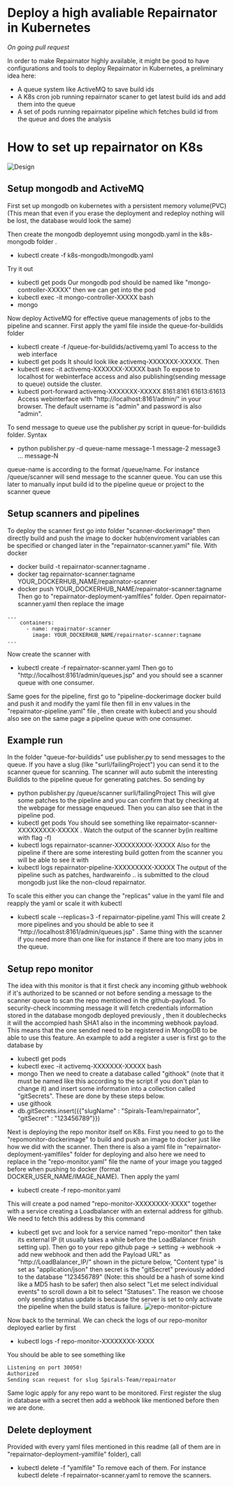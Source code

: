 # Deploy a high avaliable Repairnator in Kubernetes

*On going pull request*

In order to make Repairnator highly available, it might be good to have configurations and tools to deploy Repairnator in Kubernetes, a preliminary idea here:

- A queue system like ActiveMQ to save build ids
- A K8s cron job running repairnator scaner to get latest build ids and add them into the queue
- A set of pods running repairnator pipeline which fetches build id from the queue and does the analysis

# How to set up repairnator on K8s

![Design](K8sRepairnatorDesign.jpg)


## Setup mongodb and ActiveMQ
First set up mongodb on kubernetes with a persistent memory volume(PVC)(This mean that even if you erase the deployment and redeploy nothing will be lost, the database would look the same)

Then create the mongodb deployemnt using mongodb.yaml in the k8s-mongodb folder .

* kubectl create -f k8s-mongodb/mongodb.yaml

Try it out
* kubectl get pods 
Our mongodb pod should be named like "mongo-controller-XXXXX" then we can get into the pod 
* kubectl exec -it mongo-controller-XXXXX bash
* mongo

Now deploy ActiveMQ for effective queue managements of jobs to the pipeline and scanner. First apply the yaml file inside the queue-for-buildids folder
* kubectl create -f /queue-for-buildids/activemq.yaml
To access to the web interface
* kubectl get pods 
It should look like activemq-XXXXXXX-XXXXX. Then 
* kubectl exec -it activemq-XXXXXXX-XXXXX bash
To expose to localhost for webinterface access and also publishing(sending message to queue) outside the cluster. 
* kubectl port-forward activemq-XXXXXXX-XXXXX 8161:8161 61613:61613
Access webinterface with "http://localhost:8161/admin/" in your browser. The default username is "admin" and password is also "admin".

To send message to queue use the publisher.py script in queue-for-buildids folder. Syntax
* python publisher.py -d queue-name message-1 message-2 message3 ... message-N

queue-name is according to the format /queue/name. For instance /queue/scanner will send message to the scanner queue.
You can use this later to manually input build id to the pipeline queue or project to the scanner queue

## Setup scanners and pipelines

To deploy the scanner first go into folder "scanner-dockerimage" then directly build and push the image to docker hub(enviroment variables can be specified or changed later in the "repairnator-scanner.yaml" file. With docker 
* docker build -t repairnator-scanner:tagname .
* docker tag repairnator-scanner:tagname YOUR_DOCKERHUB_NAME/repairnator-scanner
* docker push YOUR_DOCKERHUB_NAME/repairnator-scanner:tagname
Then go to "repairnator-deployment-yamlfiles" folder. Open repairnator-scanner.yaml then replace the image 

```
...
	containers:
      - name: repairnator-scanner
        image: YOUR_DOCKERHUB_NAME/repairnator-scanner:tagname
...
```

Now create the scanner with 
* kubectl create -f repairnator-scanner.yaml
Then go to "http://localhost:8161/admin/queues.jsp" and you should see a scanner queue with one consumer.

Same goes for the pipeline, first go to "pipeline-dockerimage docker build and push it and modify the yaml file then fill in env values in the "repairnator-pipeline.yaml" file , then create with kubectl and you should also see on the same page a pipeline queue with one consumer.

## Example run
In the folder "queue-for-buildids" use publisher.py to send messages to the queue. If you have a slug (like "surli/failingProject") you can send it to the scanner queue for scanning. The scanner will auto submit the interesting BuildIds to the pipeline queue for generating patches. So sending by
* python publisher.py /queue/scanner surli/failingProject
This will give some patches to the pipeline and you can confirm that by checking at the webpage for message enqueued. Then you can also see that in the pipeline pod. 
* kubectl get pods
You should see something like repairnator-scanner-XXXXXXXXX-XXXXX . Watch the output of the scanner by(in realtime with flag -f)
* kubectl logs repairnator-scanner-XXXXXXXXX-XXXXX
Also for the pipeline if there are some interesting build gotten from the scanner you will be able to see it with 
* kubectl logs repairnator-pipeline-XXXXXXXXX-XXXXX
The output of the pipeline such as patches, hardwareinfo .. is submitted to the cloud mongodb just like the non-cloud repairnator.

To scale this either you can change the "replicas" value in the yaml file and reapply the yaml or scale it with kubectl
* kubectl scale --replicas=3 -f repairnator-pipeline.yaml
This will create 2 more pipelines and you should be able to see it "http://localhost:8161/admin/queues.jsp" . Same thing with the scanner if you need more than one like for instance if there are too many jobs in the queue.

## Setup repo monitor
The idea with this monitor is that it first check any incoming github webhook if it's authorized to be scanned or not before sending a message to the scanner queue to scan the repo mentioned in the github-payload. To security-check incomming message it will fetch credentials information stored in the database mongodb deployed previously , then it doublechecks it will the accompied hash SHA1 also in the incomming webhook payload. This means that the one sended need to be registered in MongoDB to be able to use this feature. An example to add a register a user is first go to the database by 
* kubectl get pods
* kubectl exec -it activemq-XXXXXXX-XXXXX bash
* mongo
Then we need to create a database called "githook" (note that it must be named like this according to the script if you don't plan to change it) and insert some information into a collection called "gitSecrets". These are done by these steps below.
* use githook
* db.gitSecrets.insert({{"slugName" : "Spirals-Team/repairnator", "gitSecret" : "123456789"}})

Next is deploying the repo monitor itself on K8s. First you need to go to the "repomonitor-dockerimage" to build and push an image to docker just like how we did with the scanner. Then there is also a yaml file in "repairnator-deployment-yamlfiles" folder for deploying and also here we need to replace in the "repo-monitor.yaml" file the name of your image you tagged before when pushing to docker (format DOCKER_USER_NAME/IMAGE_NAME). Then apply the yaml 
* kubectl create -f repo-monitor.yaml

This will create a pod named "repo-monitor-XXXXXXXX-XXXX" together with a service creating a Loadbalancer with an external address for github. We need to fetch this address by this command 
* kubectl get svc 
and look for a service named "repo-monitor" then take its external IP (it usually takes a while before the LoadBalancer finish setting up).
Then go to your repo github page -> setting -> webhook -> add new webhook and then add the Payload URL" as "http://LoadBalancer_IP/" shown in the picture below, "Content type" is set as "application/json" then secret is the "gitSecret" previously added to the database "123456789" (Note: this should be a hash of some kind like a MD5 hash to be safer) then also select "Let me select individual events" to scroll down a bit to select "Statuses". The reason we choose only sending status update is because the server is set to only activate the pipeline when the build status is failure.
![repo-monitor-picture](repo-monitor-example.png)

Now back to the terminal. We can check the logs of our repo-monitor deployed earlier by first 
* kubectl logs -f repo-monitor-XXXXXXXX-XXXX

You should be able to see something like
```
Listening on port 30050!
Authorized
Sending scan request for slug Spirals-Team/repairnator
```
Same logic apply for any repo want to be monitored. First register the slug in database with a secret then add a webhook like mentioned before then we are done. 

## Delete deployment
Provided with every yaml files mentioned in this readme (all of them are in "repairnator-deployment-yamlfile" folder), call 
* kubectl delete -f "yamlfile" 
To remove each of them. For instance kubectl delete -f repairnator-scanner.yaml to remove the scanners. 



























